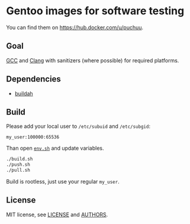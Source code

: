 # Gentoo images for software testing

You can find them on https://hub.docker.com/u/puchuu.

## Goal

[GCC](https://gcc.gnu.org) and [Clang](https://clang.llvm.org) with sanitizers (where possible) for required platforms.

## Dependencies

- [buildah](https://github.com/containers/buildah)

## Build

Please add your local user to `/etc/subuid` and `/etc/subgid`:

```
my_user:100000:65536
```

Than open [`env.sh`](env.sh) and update variables.

```sh
./build.sh
./push.sh
./pull.sh
```

Build is rootless, just use your regular `my_user`.

## License

MIT license, see [LICENSE](LICENSE) and [AUTHORS](AUTHORS).
